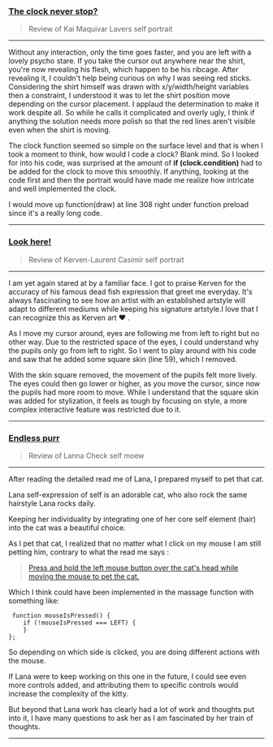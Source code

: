 ### [The clock never stop?](https://kaim-bit.github.io/cart253/topics/art-jam/template-p5-project/)
>Review of Kai Maquivar Lavers self portrait
___

Without any interaction, only the time goes faster, and you are left with a lovely psycho stare. If you take the cursor out anywhere near the shirt, you're now revealing his flesh, which happen to be his ribcage. After revealing it, I couldn't help being curious on why I was seeing red sticks.
Considering the shirt himself was drawn with x/y/width/height variables then a constraint, I understood it was to let the shirt position move depending on the cursor placement.
I applaud the determination to make it work despite all.
So while he calls it complicated and overly ugly, I think if anything the solution needs more polish so that the red lines aren't visible even when the shirt is moving.

The clock function seemed so simple on the surface level and that is when I took a moment to think, how would I code a clock? Blank mind.
So I looked for into his code, was surprised at the amount of **if (clock.condition)** had to be added for the clock to move this smoothly. If anything, looking at the code first and then the portrait would have made me realize how intricate and well implemented the clock.

I would move up function(draw) at line 308 right under function preload since it's a really long code.


____

### [Look here!](https://yatsukki.github.io/cart253/topic/art-jam/)
>Review of Kerven-Laurent Casimir self portrait
___
<p>I am yet again stared at by a familiar face. I got to praise Kerven for the accuracy of his famous dead fish expression that greet me everyday.  It's always fascinating to see how an artist with an established artstyle will adapt to different mediums while keeping his signature artstyle.I love that I can recognize this as Kerven art ♥️ .</p>
<p>As I move my cursor around, eyes are following me from left to right but no other way. Due to the restricted space of the eyes, I could understand why the pupils only go from left to right. So I went to play around with his code and saw that he added some square skin (line 59), which I removed.</p>
<p>With the skin square removed, the movement of the pupils felt more lively. The eyes could then go lower or higher, as you move the cursor, since now the pupils had more room to move.
While I understand that the square skin was added for stylization, it feels as tough by focusing on style, a more complex interactive feature was restricted due to it.</p>

___

### [Endless purr](https://lannacheck-ops.github.io/cart253/art-jam/template-p5-project/)
>Review of Lanna Check self moew
___
<p>After reading the detailed read me of Lana, I prepared myself to pet that cat.</p>
<p>Lana self-expression of self is an adorable cat, who also rock the same hairstyle Lana rocks daily.</p>
<p>Keeping her individuality by integrating one of her core self element (hair) into the cat was a beautiful choice.</p>

<p>As I pet that cat, I realized that no matter what I click on my mouse I am still petting him, contrary to what the read me says : </p>


>[Press and hold the left mouse button over the cat's head while moving the mouse to pet the cat.](https://github.com/lannacheck-ops/cart253/tree/main/art-jam/template-p5-project#controls)



Which I think could have been implemented in the massage function with something like:
```
 function mouseIsPressed() {
    if (!mouseIsPressed === LEFT) {
    }
};
```

So depending on which side is clicked, you are doing different actions with the mouse. 
<p>If Lana were to keep working on this one in the future, I could see even more controls added, and attributing them to specific controls would increase the complexity of the kitty.</p>
<p>But beyond that Lana work has clearly had a lot of work and thoughts put into it, I have many questions to ask her as I am fascinated by her train of thoughts.</p>

___

